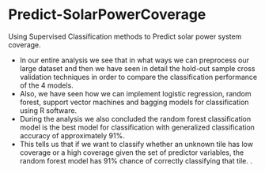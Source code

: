 # Predict-SolarPowerCoverage
Using Supervised Classification methods to Predict solar power system coverage. 
* In our entire analysis we see that in what ways we can preprocess our
large dataset and then we have seen in detail the hold-out sample cross validation
techniques in order to compare the classification performance of the 4 models.
* Also, we have seen how we can implement logistic regression, random forest, support
vector machines and bagging models for classification using R software.
* During the analysis we also concluded the random forest classification model is the
best model for classification with generalized classification accuracy of approximately
91%.
* This tells us that if we want to classify whether an unknown tile has low coverage or a
high coverage given the set of predictor variables, the random forest model has 91%
chance of correctly classifying that tile.
.

